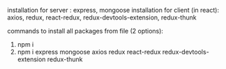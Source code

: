 installation for server : express, mongoose
installation for client (in react): axios, redux, react-redux, redux-devtools-extension, redux-thunk

commands to install all packages from file (2 options):

1. npm i
2. npm i express mongoose axios redux react-redux redux-devtools-extension redux-thunk
